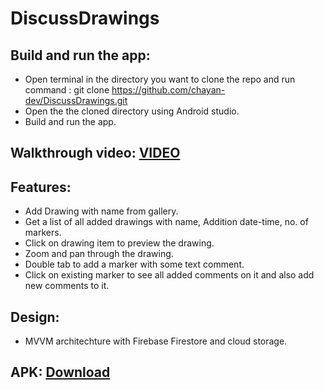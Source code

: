# DiscussDrawings

## Build and run the app:
- Open terminal in the directory you want to clone the repo and run command : git clone https://github.com/chayan-dev/DiscussDrawings.git
- Open the the cloned directory using Android studio.
- Build and run the app.

## Walkthrough video:  [VIDEO](https://drive.google.com/file/d/1dKpomQiVshQvH0YO0cqRzV98lImat-1h/view?usp=sharing)

## Features:
- Add Drawing with name from gallery.
- Get a list of all added drawings with name, Addition date-time, no. of markers.
- Click on drawing item to preview the drawing.
- Zoom and pan through the drawing.
- Double tab to add a marker with some text comment.
- Click on existing marker to see all added comments on it and also add new comments to it.

## Design:
- MVVM architechture with Firebase Firestore and cloud storage.

## APK:  [Download](https://drive.google.com/file/d/1Da9tbW6Aw1XE4GiNd7n7ODo3Agn_7Rfg/view?usp=sharing)
